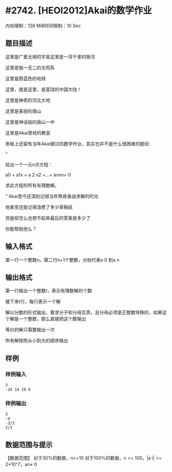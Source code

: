 # #2742. [HEOI2012]Akai的数学作业

内存限制：128 MiB时间限制：10 Sec

## 题目描述

这里是广袤无垠的宇宙这里是一泻千里的银河

这里是独一无二的太阳系

这里是蔚蓝色的地球

这里，就是这里，是富饶的中国大陆！

这里是神奇的河北大地

这里是美丽的唐山

这里是神话般的唐山一中

这里是Akai曾经的教室

黑板上还留有当年Akai做过的数学作业，其实也并不是什么很困难的题目: 

&ldquo;

给出一个一元n次方程：

a0 + a1x + a    2   x2 +&hellip;+ anxn= 0 

求此方程的所有有理数解。

 &rdquo; Akai至今还深刻记得当年熬夜奋战求解的时光

他甚至还能记得浪费了多少草稿纸

但是却怎么也想不起来最后的答案是多少了

你能帮助他么？

## 输入格式

第一行一个整数n。第二行n+1个整数，分别代表a    0 到a n

## 输出格式

第一行输出一个整数t，表示有理数解的个数

接下来t行，每行表示一个解

解以分数的形式输出，要求分子和分母互质，且分母必须是正整数特殊的，如果这个解是一个整数，那么直接把这个数输出

等价的解只需要输出一次

所有解按照从小到大的顺序输出

## 样例

### 样例输入

    
    3 
    -24 14 29 6 
    
    

### 样例输出

    
    3 
    -4 
    -3/2 
    2/3 
    
    

## 数据范围与提示

【数据范围】
对于30%的数据，n<=10 
对于100%的数据，n <= 100，|a i| <= 2*10^7，an&ne; 0

